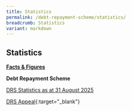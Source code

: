 ```yaml
---
title: Statistics
permalink: /debt-repayment-scheme/statistics/
breadcrumb: Statistics
variant: markdown
---
```

**Statistics**
---

<u><b>Facts &amp; Figures</b></u>

**Debt Repayment Scheme**

[DRS Statistics as at 31 August 2025](/files/DRS%20Statistics%20/DRSStatsforWebsiteasat31Aug2025.pdf)


[DRS Appeal](/files/DRSAppeal.pdf){:target="_blank"}
